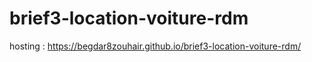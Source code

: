 # brief3-location-voiture-rdm
 hosting : https://begdar8zouhair.github.io/brief3-location-voiture-rdm/
